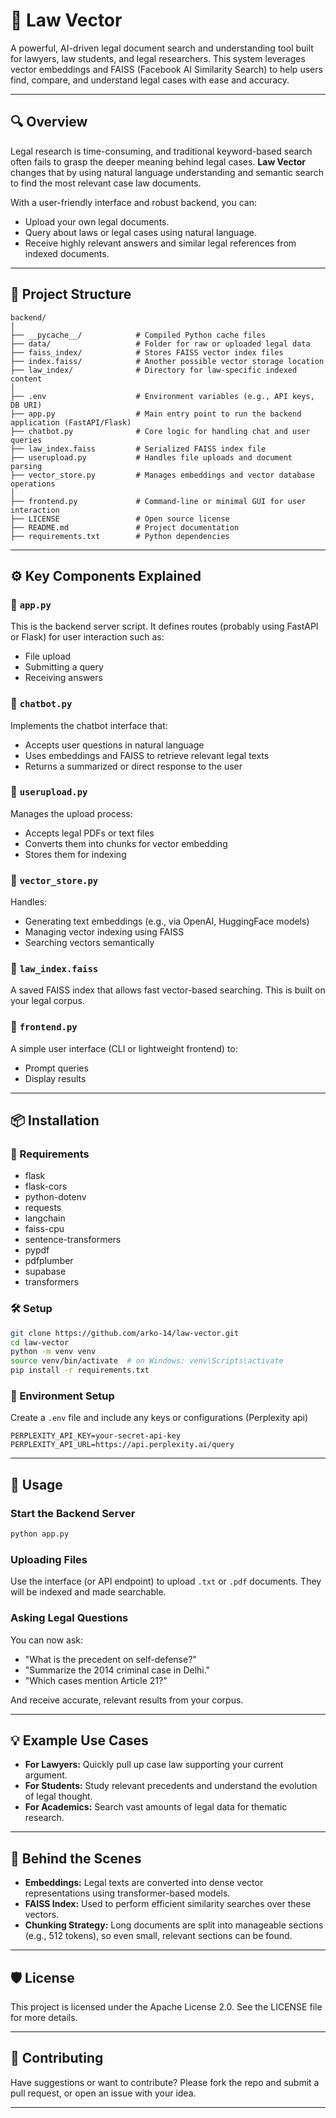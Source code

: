 # 🧠 Law Vector 

A powerful, AI-driven legal document search and understanding tool built for lawyers, law students, and legal researchers. This system leverages vector embeddings and FAISS (Facebook AI Similarity Search) to help users find, compare, and understand legal cases with ease and accuracy.

---

## 🔍 Overview

Legal research is time-consuming, and traditional keyword-based search often fails to grasp the deeper meaning behind legal cases. **Law Vector** changes that by using natural language understanding and semantic search to find the most relevant case law documents.

With a user-friendly interface and robust backend, you can:

* Upload your own legal documents.
* Query about laws or legal cases using natural language.
* Receive highly relevant answers and similar legal references from indexed documents.

---

## 📁 Project Structure

```
backend/
│
├── __pycache__/            # Compiled Python cache files
├── data/                   # Folder for raw or uploaded legal data
├── faiss_index/            # Stores FAISS vector index files
├── index.faiss/            # Another possible vector storage location
├── law_index/              # Directory for law-specific indexed content
│
├── .env                    # Environment variables (e.g., API keys, DB URI)
├── app.py                  # Main entry point to run the backend application (FastAPI/Flask)
├── chatbot.py              # Core logic for handling chat and user queries
├── law_index.faiss         # Serialized FAISS index file
├── userupload.py           # Handles file uploads and document parsing
├── vector_store.py         # Manages embeddings and vector database operations
│
├── frontend.py             # Command-line or minimal GUI for user interaction
├── LICENSE                 # Open source license
├── README.md               # Project documentation
├── requirements.txt        # Python dependencies
```

---

## ⚙️ Key Components Explained

### 🔹 `app.py`

This is the backend server script. It defines routes (probably using FastAPI or Flask) for user interaction such as:

* File upload
* Submitting a query
* Receiving answers

### 🔹 `chatbot.py`

Implements the chatbot interface that:

* Accepts user questions in natural language
* Uses embeddings and FAISS to retrieve relevant legal texts
* Returns a summarized or direct response to the user

### 🔹 `userupload.py`

Manages the upload process:

* Accepts legal PDFs or text files
* Converts them into chunks for vector embedding
* Stores them for indexing

### 🔹 `vector_store.py`

Handles:

* Generating text embeddings (e.g., via OpenAI, HuggingFace models)
* Managing vector indexing using FAISS
* Searching vectors semantically

### 🔹 `law_index.faiss`

A saved FAISS index that allows fast vector-based searching. This is built on your legal corpus.

### 🔹 `frontend.py`

A simple user interface (CLI or lightweight frontend) to:

* Prompt queries
* Display results

---

## 📦 Installation

### 🔧 Requirements

* flask 
* flask-cors
* python-dotenv
* requests
* langchain
* faiss-cpu 
* sentence-transformers 
* pypdf 
* pdfplumber
* supabase
* transformers

### 🛠️ Setup

```bash
git clone https://github.com/arko-14/law-vector.git
cd law-vector
python -m venv venv
source venv/bin/activate  # on Windows: venv\Scripts\activate
pip install -r requirements.txt
```

### 🔐 Environment Setup

Create a `.env` file and include any keys or configurations (Perplexity api)

```
PERPLEXITY_API_KEY=your-secret-api-key
PERPLEXITY_API_URL=https://api.perplexity.ai/query

```

---

## 🚀 Usage

### Start the Backend Server

```bash
python app.py
```

### Uploading Files

Use the interface (or API endpoint) to upload `.txt` or `.pdf` documents. They will be indexed and made searchable.

### Asking Legal Questions

You can now ask:

* "What is the precedent on self-defense?"
* "Summarize the 2014 criminal case in Delhi."
* "Which cases mention Article 21?"

And receive accurate, relevant results from your corpus.

---

## 💡 Example Use Cases

* **For Lawyers:** Quickly pull up case law supporting your current argument.
* **For Students:** Study relevant precedents and understand the evolution of legal thought.
* **For Academics:** Search vast amounts of legal data for thematic research.

---

## 🧠 Behind the Scenes

* **Embeddings:** Legal texts are converted into dense vector representations using transformer-based models.
* **FAISS Index:** Used to perform efficient similarity searches over these vectors.
* **Chunking Strategy:** Long documents are split into manageable sections (e.g., 512 tokens), so even small, relevant sections can be found.

---

## 🛡 License

This project is licensed under the Apache License 2.0.
See the LICENSE file for more details.

---

## 🤝 Contributing

Have suggestions or want to contribute? Please fork the repo and submit a pull request, or open an issue with your idea.

---
